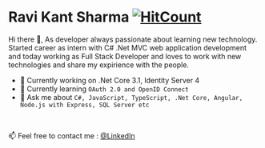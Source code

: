 # Ravi Kant Sharma [![HitCount](http://hits.dwyl.com/iamrks/iamrks.svg)](http://hits.dwyl.com/iamrks/iamrks)
Hi there 👋, As developer always passionate about learning new technology. Started career as intern with C# .Net MVC web application development and today working as Full Stack Developer and loves to work with new technologies and share my expirience with the people. 


- 🔭 Currently working on .Net Core 3.1, Identity Server 4
- 🌱 Currently learning `OAuth 2.0 and OpenID Connect`
- 💬 Ask me about `C#, JavaScript, TypeScript, .Net Core, Angular, Node.js with Express, SQL Server etc`

<br/>

📫 Feel free to contact me : [@LinkedIn](https://www.linkedin.com/in/iamrks/)
